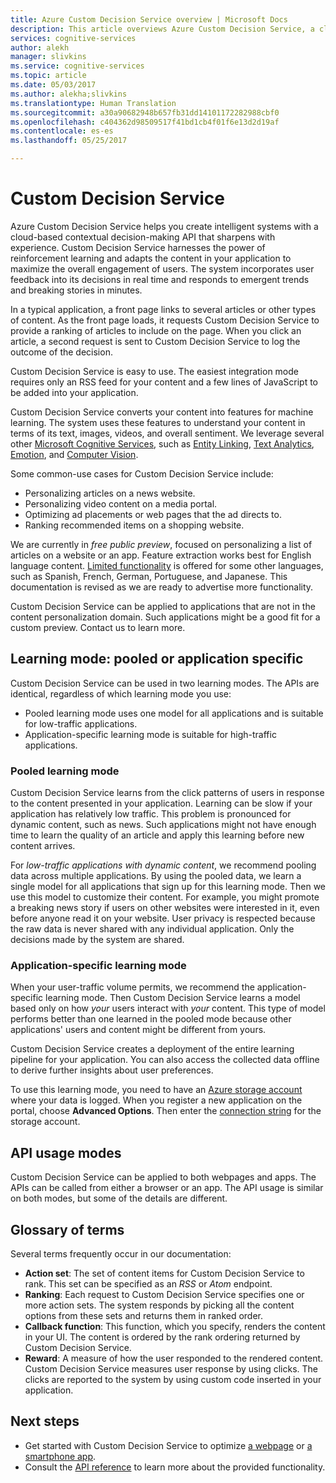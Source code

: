 ```yaml
---
title: Azure Custom Decision Service overview | Microsoft Docs
description: This article overviews Azure Custom Decision Service, a cloud-based API for contextual decision-making that sharpens with experience.
services: cognitive-services
author: alekh
manager: slivkins
ms.service: cognitive-services
ms.topic: article
ms.date: 05/03/2017
ms.author: alekha;slivkins
ms.translationtype: Human Translation
ms.sourcegitcommit: a30a90682948b657fb31dd14101172282988cbf0
ms.openlocfilehash: c404362d98509517f41bd1cb4f01f6e13d2d19af
ms.contentlocale: es-es
ms.lasthandoff: 05/25/2017

---
```


# <a name="custom-decision-service"></a>Custom Decision Service

Azure Custom Decision Service helps you create intelligent systems with a cloud-based contextual decision-making API that sharpens with experience. Custom Decision Service harnesses the power of reinforcement learning and adapts the content in your application to maximize the overall engagement of users. The system incorporates user feedback into its decisions in real time and responds to emergent trends and breaking stories in minutes.

In a typical application, a front page links to several articles or other types of content. As the front page loads, it requests Custom Decision Service to provide a ranking of articles to include on the page. When you click an article, a second request is sent to Custom Decision Service to log the outcome of the decision.

Custom Decision Service is easy to use. The easiest integration mode requires only an RSS feed for your content and a few lines of JavaScript to be added into your application.

Custom Decision Service converts your content into features for machine learning. The system uses these features to understand your content in terms of its text, images, videos, and overall sentiment. We leverage several other [Microsoft Cognitive Services](https://www.microsoft.com/cognitive-services), such as [Entity Linking](../entitylinking/home.md), [Text Analytics](../Text-Analytics/overview.md), [Emotion](../emotion/home.md), and [Computer Vision](../computer-vision/home.md).

Some common-use cases for Custom Decision Service include:

* Personalizing articles on a news website.
* Personalizing video content on a media portal.
* Optimizing ad placements or web pages that the ad directs to.
* Ranking recommended items on a shopping website.

We are currently in *free public preview*, focused on personalizing a list of articles on a website or an app. Feature extraction works best for English language content. [Limited functionality](../Text-Analytics/overview.md) is offered for some other languages, such as Spanish, French, German, Portuguese, and Japanese. This documentation is revised as we are ready to advertise more functionality.

Custom Decision Service can be applied to applications that are not in the content personalization domain. Such applications might be a good fit for a custom preview. Contact us to learn more.

## <a name="learning-mode-pooled-or-application-specific"></a>Learning mode: pooled or application specific

Custom Decision Service can be used in two learning modes. The APIs are identical, regardless of which learning mode you use:

- Pooled learning mode uses one model for all applications and is suitable for low-traffic applications.
- Application-specific learning mode is suitable for high-traffic applications.

### <a name="pooled-learning-mode"></a>Pooled learning mode

Custom Decision Service learns from the click patterns of users in response to the content presented in your application. Learning can be slow if your application has relatively low traffic. This problem is pronounced for dynamic content, such as news. Such applications might not have enough time to learn the quality of an article and apply this learning before new content arrives.

For *low-traffic applications with dynamic content*, we recommend pooling data across multiple applications. By using the pooled data, we learn a single model for all applications that sign up for this learning mode. Then we use this model to customize their content. For example, you might promote a breaking news story if users on other websites were interested in it, even before anyone read it on your website. User privacy is respected because the raw data is never shared with any individual application. Only the decisions made by the system are shared.

### <a name="application-specific-learning-mode"></a>Application-specific learning mode

When your user-traffic volume permits, we recommend the application-specific learning mode. Then Custom Decision Service learns a model based only on how *your* users interact with *your* content. This type of model performs better than one learned in the pooled mode because other applications' users and content might be different from yours.

Custom Decision Service creates a deployment of the entire learning pipeline for your application. You can also access the collected data offline to derive further insights about user preferences.

To use this learning mode, you need to have an [Azure storage account](../../storage/storage-create-storage-account.md) where your data is logged. When you register a new application on the portal, choose **Advanced Options**. Then enter the [connection string](../../storage/storage-configure-connection-string.md) for the storage account.

## <a name="api-usage-modes"></a>API usage modes

Custom Decision Service can be applied to both webpages and apps. The APIs can be called from either a browser or an app. The API usage is similar on both modes, but some of the details are different.

## <a name="glossary-of-terms"></a>Glossary of terms

Several terms frequently occur in our documentation:

* **Action set**: The set of content items for Custom Decision Service to rank. This set can be specified as an *RSS* or *Atom* endpoint.
* **Ranking**: Each request to Custom Decision Service specifies one or more action sets. The system responds by picking all the content options from these sets and returns them in ranked order.
* **Callback function**: This function, which you specify, renders the content in your UI. The content is ordered by the rank ordering returned by Custom Decision Service.
* **Reward**: A measure of how the user responded to the rendered content. Custom Decision Service measures user response by using clicks. The clicks are reported to the system by using custom code inserted in your application.

## <a name="next-steps"></a>Next steps

* Get started with Custom Decision Service to optimize [a webpage](custom-decision-service-get-started-browser.md) or [a smartphone app](custom-decision-service-get-started-app.md).
* Consult the [API reference](custom-decision-service-api-reference.md) to learn more about the provided functionality.
